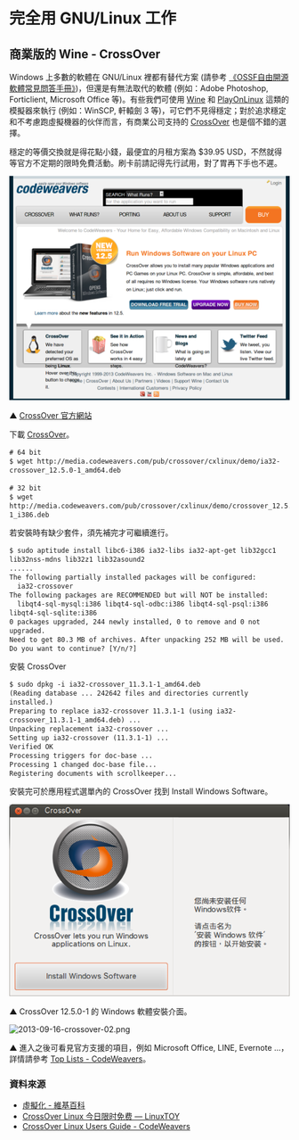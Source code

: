 # 完全用 GNU/Linux 工作

## 商業版的 Wine - CrossOver

Windows 上多數的軟體在 GNU/Linux 裡都有替代方案 (請參考 [《OSSF自由開源軟體常見問答手冊》](https://ossf.hackpad.com/OSSF-Final-EYVXeG6oO99))，但還是有無法取代的軟體 (例如：Adobe Photoshop, Forticlient, Microsoft Office 等)。有些我們可使用 [Wine](http://zh.wikipedia.org/wiki/Wine) 和 [PlayOnLinux](http://en.wikipedia.org/wiki/PlayOnLinux) 這類的模擬器來執行 (例如：WinSCP, 軒轅劍 3 等)，可它們不見得穩定；對於追求穩定和不考慮跑虛擬機器的伙伴而言，有商業公司支持的 [CrossOver](http://zh.wikipedia.org/wiki/CrossOver) 也是個不錯的選擇。

穩定的等價交換就是得花點小錢，最便宜的月租方案為 $39.95 USD，不然就得等官方不定期的限時免費活動。刷卡前請記得先行試用，對了胃再下手也不遲。

![2013-09-16-crossovr-00.png](imgs/2013-09-16-crossover-00.png "2013-09-16-crossover-00.png")

▲ [CrossOver 官方網站](http://www.codeweavers.com/)

下載 [CrossOver](http://media.codeweavers.com/pub/crossover/cxlinux/demo/)。

	# 64 bit
	$ wget http://media.codeweavers.com/pub/crossover/cxlinux/demo/ia32-crossover_12.5.0-1_amd64.deb

	# 32 bit
	$ wget http://media.codeweavers.com/pub/crossover/cxlinux/demo/crossover_12.5.0-1_i386.deb
 
若安裝時有缺少套件，須先補完才可繼續進行。

	$ sudo aptitude install libc6-i386 ia32-libs ia32-apt-get lib32gcc1 lib32nss-mdns lib32z1 lib32asound2 
	......
	The following partially installed packages will be configured:
	  ia32-crossover 
	The following packages are RECOMMENDED but will NOT be installed:
	  libqt4-sql-mysql:i386 libqt4-sql-odbc:i386 libqt4-sql-psql:i386 libqt4-sql-sqlite:i386 
	0 packages upgraded, 244 newly installed, 0 to remove and 0 not upgraded.
	Need to get 80.3 MB of archives. After unpacking 252 MB will be used.
	Do you want to continue? [Y/n/?]

安裝 CrossOver

	$ sudo dpkg -i ia32-crossover_11.3.1-1_amd64.deb 
	(Reading database ... 242642 files and directories currently installed.)
	Preparing to replace ia32-crossover 11.3.1-1 (using ia32-crossover_11.3.1-1_amd64.deb) ...
	Unpacking replacement ia32-crossover ...
	Setting up ia32-crossover (11.3.1-1) ...
	Verified OK
	Processing triggers for doc-base ...
	Processing 1 changed doc-base file...
	Registering documents with scrollkeeper...

安裝完可於應用程式選單內的 CrossOver 找到 Install Windows Software。

![2013-09-16-crossover-01.png](imgs/2013-09-16-crossover-01.png "2013-09-16-crossover-01.png")

▲ CrossOver 12.5.0-1 的 Windows 軟體安裝介面。

![2013-09-16-crossover-02.png](https://lh5.googleusercontent.com/-WgeilHN6IJw/UjsNU-4S4vI/AAAAAAAAVrI/Irl9XRhNI_s/s640/2013-09-16-crossover-02.png)

▲ 進入之後可看見官方支援的項目，例如 Microsoft Office, LINE, Evernote ...，詳情請參考 [Top Lists - CodeWeavers](http://www.codeweavers.com/compatibility/toplists/)。

### 資料來源

- [虛擬化 - 維基百科](http://zh.wikipedia.org/wiki/%E8%99%9B%E6%93%AC%E5%8C%96)
- [CrossOver Linux 今日限时免费 — LinuxTOY](http://linuxtoy.org/archives/crossover-linux.html)
- [CrossOver Linux Users Guide - CodeWeavers](http://www.codeweavers.com/support/docs/crossover-pro/)

